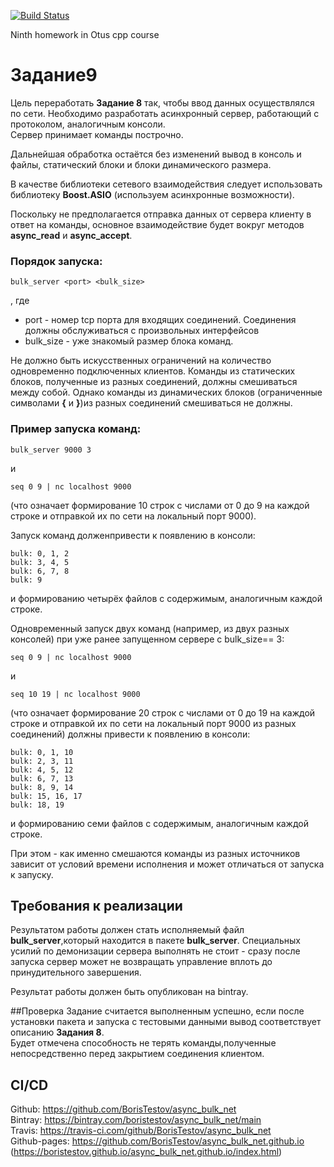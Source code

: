 [![Build Status](https://travis-ci.com/BorisTestov/simple_vector_gui.svg?branch=master)](https://travis-ci.com/BorisTestov/async_bulk_net)

Ninth homework in Otus cpp course

# Задание9
Цель переработать **Задание 8** так, чтобы ввод данных осуществлялся по сети. 
Необходимо разработать  асинхронный  сервер,  работающий  с протоколом,  аналогичным  консоли.  
Сервер принимает команды построчно.

Дальнейшая обработка остаётся без изменений вывод в консоль и файлы, 
статический блоки и блоки динамического размера.

В качестве библиотеки сетевого взаимодействия следует использовать библиотеку **Boost.ASIO**
(используем асинхронные возможности). 

Поскольку не предполагается отправка данных от сервера клиенту в ответ на команды, 
основное взаимодействие будет вокруг методов **async_read** и **async_accept**.

### Порядок запуска:

```
bulk_server <port> <bulk_size>
```
, где
* port - номер tcp порта для входящих соединений. Соединения должны обслуживаться с 
произвольных интерфейсов
* bulk_size - уже знакомый размер блока команд. 

Не  должно  быть  искусственных  ограничений на  количество  одновременно  подключенных клиентов. 
Команды из  статических  блоков,  полученные  из  разных  соединений,  должны смешиваться между собой. 
Однако команды из динамических блоков (ограниченные символами **{** и **}**)из разных соединений 
смешиваться не должны.

### Пример запуска команд:
```
bulk_server 9000 3
```
и
```
seq 0 9 | nc localhost 9000
```
(что означает формирование 10 строк с числами от 0 до 9 на каждой строке и отправкой их
 по сети на локальный порт 9000).
 
 Запуск команд долженпривести к появлению в консоли:
 ```
 bulk: 0, 1, 2
bulk: 3, 4, 5
bulk: 6, 7, 8
bulk: 9
```
и формированию четырёх файлов с содержимым, аналогичным каждой строке.

Одновременный  запуск  двух  команд  (например,  из  двух  разных  консолей) 
при  уже  ранее запущенном сервере с bulk_size== 3:
```
seq 0 9 | nc localhost 9000
```
и
```
seq 10 19 | nc localhost 9000
```
(что означает формирование 20 строк
с числами от 0 до 19 на каждой строке и отправкой их по сети на локальный порт 9000
из разных соединений) должны привести к появлению в консоли:
```
bulk: 0, 1, 10
bulk: 2, 3, 11
bulk: 4, 5, 12 
bulk: 6, 7, 13 
bulk: 8, 9, 14 
bulk: 15, 16, 17 
bulk: 18, 19 
```
и формированию семи файлов с содержимым, аналогичным каждой строке.

При этом - как именно смешаются команды из разных источников зависит от условий времени 
исполнения и может отличаться от запуска к запуску.

## Требования к реализации
Результатом работы должен стать исполняемый файл **bulk_server**,который находится в пакете **bulk_server**.
Специальных усилий по демонизации сервера выполнять не стоит - сразу после запуска сервер может 
не возвращать управление вплоть до принудительного завершения.

Результат работы должен быть опубликован на bintray.

##Проверка
Задание считается выполненным успешно, если после установки пакета и запуска 
с тестовыми данными  вывод  соответствует описанию **Задания  8**.  
Будет  отмечена  способность  не  терять команды,полученные непосредственно перед закрытием 
соединения клиентом.

## CI/CD
Github: https://github.com/BorisTestov/async_bulk_net <br>
Bintray: https://bintray.com/boristestov/async_bulk_net/main <br>
Travis: https://travis-ci.com/github/BorisTestov/async_bulk_net <br>
Github-pages: https://github.com/BorisTestov/async_bulk_net.github.io (https://boristestov.github.io/async_bulk_net.github.io/index.html)
